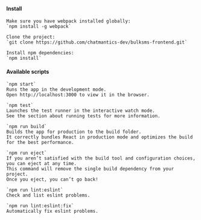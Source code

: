 
#### Install

    Make sure you have webpack installed globally:  
    `npm install -g webpack`

    Clone the project:  
    `git clone https://github.com/chatmantics-dev/bulksms-frontend.git`

    Install npm dependencies:  
    `npm install`

#### Available scripts

    `npm start`
    Runs the app in the development mode.
    Open http://localhost:3000 to view it in the browser.

    `npm test`
    Launches the test runner in the interactive watch mode.
    See the section about running tests for more information.

    `npm run build`
    Builds the app for production to the build folder.
    It correctly bundles React in production mode and optimizes the build for the best performance.

    `npm run eject`
    If you aren’t satisfied with the build tool and configuration choices, you can eject at any time.
    This command will remove the single build dependency from your project.
    Once you eject, you can’t go back!

    `npm run lint:eslint`
    Check and list eslint problems.

    `npm run lint:eslint:fix`
    Automatically fix eslint problems.
